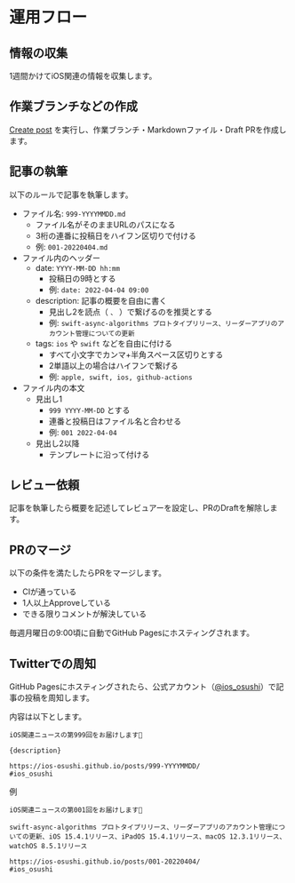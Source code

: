 # 運用フロー

## 情報の収集

1週間かけてiOS関連の情報を収集します。

## 作業ブランチなどの作成

[Create post](https://github.com/ios-osushi/website/actions/workflows/create_post.yml) を実行し、作業ブランチ・Markdownファイル・Draft PRを作成します。

## 記事の執筆

以下のルールで記事を執筆します。

- ファイル名: `999-YYYYMMDD.md`
  - ファイル名がそのままURLのパスになる
  - 3桁の連番に投稿日をハイフン区切りで付ける
  - 例: `001-20220404.md`
- ファイル内のヘッダー
  - date: `YYYY-MM-DD hh:mm`
    - 投稿日の9時とする
    - 例: `date: 2022-04-04 09:00`
  - description: 記事の概要を自由に書く
    - 見出し2を読点（ `、` ）で繋げるのを推奨とする
    - 例: `swift-async-algorithms プロトタイプリリース、リーダーアプリのアカウント管理についての更新`
  - tags: `ios` や `swift` などを自由に付ける
    - すべて小文字でカンマ+半角スペース区切りとする
    - 2単語以上の場合はハイフンで繋げる
    - 例: `apple, swift, ios, github-actions`
- ファイル内の本文
  - 見出し1
    - `999 YYYY-MM-DD` とする
    - 連番と投稿日はファイル名と合わせる
    - 例: `001 2022-04-04`
  - 見出し2以降
    - テンプレートに沿って付ける

## レビュー依頼

記事を執筆したら概要を記述してレビュアーを設定し、PRのDraftを解除します。

## PRのマージ

以下の条件を満たしたらPRをマージします。

- CIが通っている
- 1人以上Approveしている
- できる限りコメントが解決している

毎週月曜日の9:00頃に自動でGitHub Pagesにホスティングされます。

## Twitterでの周知

GitHub Pagesにホスティングされたら、公式アカウント（[@ios_osushi](https://twitter.com/ios_osushi)）で記事の投稿を周知します。

内容は以下とします。

```
iOS関連ニュースの第999回をお届けします🍣

{description}

https://ios-osushi.github.io/posts/999-YYYYMMDD/
#ios_osushi
```

例

```
iOS関連ニュースの第001回をお届けします🍣

swift-async-algorithms プロトタイプリリース、リーダーアプリのアカウント管理についての更新、iOS 15.4.1リリース、iPadOS 15.4.1リリース、macOS 12.3.1リリース、watchOS 8.5.1リリース

https://ios-osushi.github.io/posts/001-20220404/
#ios_osushi
```
